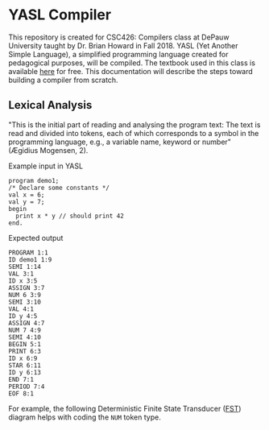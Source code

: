 # YASL Compiler
This repository is created for CSC426: Compilers class at DePauw University taught by Dr. Brian Howard in Fall 2018.
YASL (Yet Another Simple Language), a simplified programming language created for pedagogical purposes, will be compiled. The textbook used in this class is available [here](https://moodle.depauw.edu/pluginfile.php/326533/mod_resource/content/1/basics_of_compiler_design.pdf) for free. This documentation will describe the steps toward building a compiler from scratch.

## Lexical Analysis
"This is the initial part of reading and analysing the program text: The text is read and divided into tokens, each of which corresponds to a symbol in the programming language, e.g., a variable name, keyword or number" (Ægidius Mogensen, 2).

Example input in YASL
```
program demo1;
/* Declare some constants */
val x = 6;
val y = 7;
begin
  print x * y // should print 42
end.
```
Expected output
```
PROGRAM 1:1
ID demo1 1:9
SEMI 1:14
VAL 3:1
ID x 3:5
ASSIGN 3:7
NUM 6 3:9
SEMI 3:10
VAL 4:1
ID y 4:5
ASSIGN 4:7
NUM 7 4:9
SEMI 4:10
BEGIN 5:1
PRINT 6:3
ID x 6:9
STAR 6:11
ID y 6:13
END 7:1
PERIOD 7:4
EOF 8:1
```

For example, the following Deterministic Finite State Transducer ([FST](http://web.cs.ucdavis.edu/~rogaway/classes/120/spring13/eric-transducers.pdf)) diagram helps with coding the `NUM` token type.

